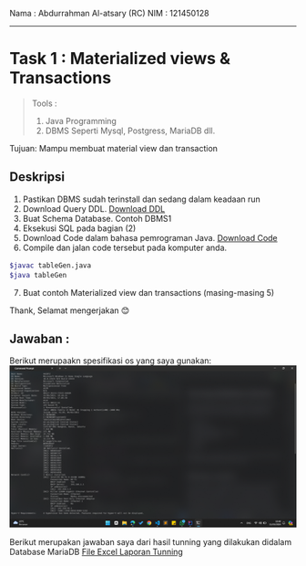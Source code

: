 Nama : Abdurrahman Al-atsary (RC)
NIM : 121450128

---

# Task 1 : Materialized views & Transactions

> Tools :
>
> 1. Java Programming
> 2. DBMS Seperti Mysql, Postgress, MariaDB dll.

Tujuan: Mampu membuat material view dan transaction

## **Deskripsi**

1. Pastikan DBMS sudah terinstall dan sedang dalam keadaan run
2. Download Query DDL. [Download DDL](https://github.com/Ikan2Ikan/IF3144-1920/blob/master/tunning/sql/DDL-MySQL.sql)
3. Buat Schema Database. Contoh DBMS1
4. Eksekusi SQL pada bagian (2)
5. Download Code dalam bahasa pemrograman Java. [Download Code](https://github.com/Ikan2Ikan/IF3144-1920/blob/master/tunning/sql/tableGen.zip)
6. Compile dan jalan code tersebut pada komputer anda.

```bash
$javac tableGen.java
$java tableGen
```

7. Buat contoh Materialized view dan transactions (masing-masing 5)

Thank, Selamat mengerjakan :blush:

## **Jawaban** :

Berikut merupaakn spesifikasi os yang saya gunakan:
![OS Spec](/121450128_Abdurrahman%20Al-atsary/asset/image.png)

Berikut merupakan jawaban saya dari hasil tunning yang dilakukan didalam Database MariaDB
[File Excel Laporan Tunning](/121450128_Abdurrahman%20Al-atsary/Tunning%20SQL/tugas/laporan.xlsx)
